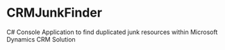 # CRMJunkFinder
C# Console Application to find duplicated junk resources within Microsoft Dynamics CRM Solution
